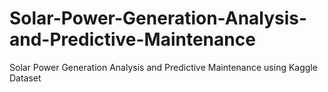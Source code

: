 # Solar-Power-Generation-Analysis-and-Predictive-Maintenance
Solar Power Generation Analysis and Predictive Maintenance using Kaggle Dataset
